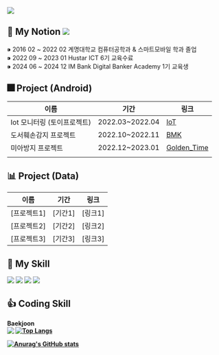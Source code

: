 <img src="https://capsule-render.vercel.app/api?type=waving&color=auto&height=200&section=header&text=Hello%20World&fontSize=90" />

## 🛀 My Notion [<img src="https://img.shields.io/badge/Notion-000000?style=flat-square&logo=Notion&logoColor=white"/>](https://laser-zinc-624.notion.site/cho-Hyung-Seok-ff074d2da80a48e7a06cb057634f6b1e) 

⁍ 2016 02 ~ 2022 02 계명대학교 컴퓨터공학과 & 스마트모바일 학과 졸업 <br>
⁍ 2022 09 ~ 2023 01 Hustar ICT 6기 교육수료  <br>
⁍ 2024 06 ~ 2024 12 IM Bank Digital Banker Academy 1기 교육생 <br>


## 🎆 Project (Android)
| 이름       | 기간      | 링크              |
|------------|-----------|-------------------|
| Iot 모니터링 (토이프로젝트)     | 2022.03~2022.04    | [IoT](https://github.com/cho123456789/IoT_Monitoring-Android/blob/master/README.md) |
| 도서훼손감지 프로젝트     | 2022.10~2022.11    | [BMK](https://github.com/cho123456789/Hustar-BMK-Android) |
| 미아방지 프로젝트   | 2022.12~2023.01   | [Golden_Time](https://github.com/cho123456789/Hustar6_Golden_Time)    |
|  |  |  |

## 📊 Project (Data)
| 이름       | 기간      | 링크              |
|------------|-----------|-------------------|
| [프로젝트1] | [기간1]   | [링크1]           |
| [프로젝트2] | [기간2]   | [링크2]           |
| [프로젝트3] | [기간3]   | [링크3]           |



## 💪 My Skill </b> <br>
<img src="https://img.shields.io/badge/Android-3DDC84?style=flat-square&logo=Android&logoColor=white"/> <img src="https://img.shields.io/badge/Python-0000ff?style=flat-square&logo=python&logoColor=white"/> <img src="https://img.shields.io/badge/LabView-ffD400?style=flat-square&logo=labview&logoColor=white"/> <img src="https://img.shields.io/badge/mysql-8977AD?style=flat-square&logo=mysql&logoColor=white"/>

</p>


## 👍 Coding Skill
<b>  Baekjoon </b> <br> 
<img align='left' src="http://mazassumnida.wtf/api/v2/generate_badge?boj=d123">
<b>
[![Top Langs](https://github-readme-stats.vercel.app/api/top-langs/?username=cho123456789&langs_count=10&layout=compact&theme=dark)](https://github.com/jogilsang/jogilsang)﻿


[![Anurag's GitHub stats](https://github-readme-stats.vercel.app/api?username=cho123456789)](https://github.com/anuraghazra/github-readme-stats)

